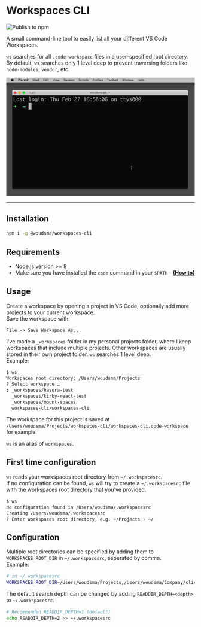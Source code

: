 # Workspaces CLI  
![Publish to npm](https://github.com/woudsma/workspaces-cli/workflows/Publish%20to%20npm/badge.svg?branch=master)  

A small command-line tool to easily list all your different VS Code Workspaces.  

`ws` searches for all `.code-workspace` files in a user-specified root directory.  
By default, `ws` searches only 1 level deep to prevent traversing folders like `node-modules`, `vendor`, etc.

![workspaces-cli-demo](assets/workspace-cli-demo.gif)

---
## Installation  
```sh
npm i -g @woudsma/workspaces-cli
```

## Requirements  
- Node.js version >= 8
- Make sure you have installed the `code` command in your `$PATH` - **[(How to)](https://code.visualstudio.com/docs/setup/mac#_launching-from-the-command-line)**

## Usage  
Create a workspace by opening a project in VS Code, optionally add more projects to your current workspace.  
Save the workspace with:  
```
File -> Save Workspace As...
```

I've made a `_workspaces` folder in my personal projects folder, where I keep workspaces that include multiple projects. Other workspaces are usually stored in their own project folder. `ws` searches 1 level deep.  
Example:
```
$ ws
Workspaces root directory: /Users/woudsma/Projects
? Select workspace …
❯ _workspaces/hasura-test
  _workspaces/kirby-react-test
  _workspaces/mount-spaces
  workspaces-cli/workspaces-cli
```
The workspace for this project is saved at `/Users/woudsma/Projects/workspaces-cli/workspaces-cli.code-workspace` for example.  

`ws` is an alias of `workspaces`.  

## First time configuration  
`ws` reads your workspaces root directory from `~/.workspacesrc`.  
If no configuration can be found, `ws` will try to create a `~/.workspacesrc` file with the workspaces root directory that you've provided.  
```
$ ws
No configuration found in /Users/woudsma/.workspacesrc
Creating /Users/woudsma/.workspacesrc
? Enter workspaces root directory, e.g. ~/Projects › ~/
```
## Configuration  
Multiple root directories can be specified by adding them to `WORKSPACES_ROOT_DIR` in `~/.workspacesrc`, seperated by comma.  
Example:
```sh
# in ~/.workspacesrc
WORKSPACES_ROOT_DIR=/Users/woudsma/Projects,/Users/woudsma/Company/clients
```

The default search depth can be changed by adding `READDIR_DEPTH=<depth>` to `~/.workspacesrc`.
```sh
# Recommended READDIR_DEPTH=1 (default)
echo READDIR_DEPTH=2 >> ~/.workspacesrc
```
